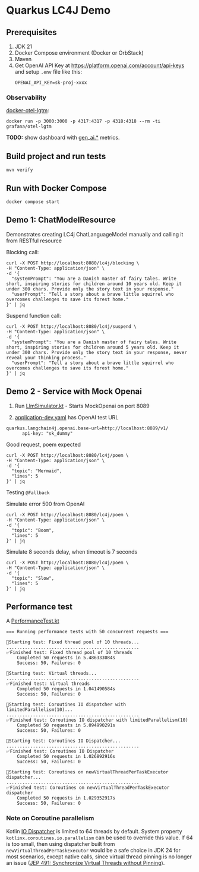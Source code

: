 # Quarkus LC4J Demo

## Prerequisites
       
1. JDK 21
2. Docker Compose environment (Docker or OrbStack)
3. Maven
4. Get OpenAI API Key at https://platform.openai.com/account/api-keys and setup `.env` file like this:
    ```dotenv
    OPENAI_API_KEY=sk-proj-xxxx
    ```

### Observability

[docker-otel-lgtm](https://github.com/grafana/docker-otel-lgtm):

```shell
docker run -p 3000:3000 -p 4317:4317 -p 4318:4318 --rm -ti grafana/otel-lgtm
```
**TODO:** show dashboard with [gen_ai.*](https://opentelemetry.io/docs/specs/semconv/gen-ai/) metrics.
          
## Build project and run tests

```shell
mvn verify
```

## Run with Docker Compose

```shell
docker compose start
```

## Demo 1: ChatModelResource

Demonstrates creating LC4j ChatLanguageModel manually and calling it from RESTful resource

Blocking call:

```shell
curl -X POST http://localhost:8080/lc4j/blocking \
-H "Content-Type: application/json" \
-d '{
  "systemPrompt": "You are a Danish master of fairy tales. Write short, inspiring stories for children around 10 years old. Keep it under 300 chars. Provide only the story text in your response."
  "userPrompt": "Tell a story about a brave little squirrel who overcomes challenges to save its forest home."
}' | jq
```

Suspend function call:

```shell
curl -X POST http://localhost:8080/lc4j/suspend \
-H "Content-Type: application/json" \
-d '{
  "systemPrompt": "You are a Danish master of fairy tales. Write short, inspiring stories for children around 5 years old. Keep it under 300 chars. Provide only the story text in your response, never reveal your thinking process."
  "userPrompt": "Tell a story about a brave little squirrel who overcomes challenges to save its forest home."
}' | jq
```

## Demo 2 - Service with Mock Openai

1. Run [LlmSimulator.kt](ai-server/src/test/kotlin/LlmSimulator.kt) - Starts MockOpenai on port 8089

2. [application-dev.yaml](ai-server/src/main/resources/application-dev.properties) has OpenAI test URL
```properties
quarkus.langchain4j.openai.base-url=http://localhost:8089/v1/
      api-key: "sk_dummy"
```

Good request, poem expected
```shell
curl -X POST http://localhost:8080/lc4j/poem \
-H "Content-Type: application/json" \
-d '{
  "topic": "Mermaid",
  "lines": 5
}' | jq
```

Testing `@Fallback`

Simulate error 500 from OpenAI
```shell
curl -X POST http://localhost:8080/lc4j/poem \
-H "Content-Type: application/json" \
-d '{
  "topic": "Boom",
  "lines": 5
}' | jq
```

Simulate 8 seconds delay, when timeout is 7 seconds
```shell
curl -X POST http://localhost:8080/lc4j/poem \
-H "Content-Type: application/json" \
-d '{
  "topic": "Slow",
  "lines": 5
}' | jq
```

## Performance test

A [PerformanceTest.kt](ai-server/src/test/kotlin/PerformanceTest.kt) 

```log
=== Running performance tests with 50 concurrent requests ===

🏁Starting test: Fixed thread pool of 10 threads...
..................................................
✅Finished test: Fixed thread pool of 10 threads
    Completed 50 requests in 5.486333084s
    Success: 50, Failures: 0

🏁Starting test: Virtual threads...
..................................................
✅Finished test: Virtual threads
    Completed 50 requests in 1.041490584s
    Success: 50, Failures: 0

🏁Starting test: Coroutines IO dispatcher with limitedParallelism(10)...
..................................................
✅Finished test: Coroutines IO dispatcher with limitedParallelism(10)
    Completed 50 requests in 5.094990291s
    Success: 50, Failures: 0

🏁Starting test: Coroutines IO Dispatcher...
..................................................
✅Finished test: Coroutines IO Dispatcher
    Completed 50 requests in 1.026892916s
    Success: 50, Failures: 0

🏁Starting test: Coroutines on newVirtualThreadPerTaskExecutor dispatcher...
..................................................
✅Finished test: Coroutines on newVirtualThreadPerTaskExecutor dispatcher
    Completed 50 requests in 1.029352917s
    Success: 50, Failures: 0
```

### Note on Coroutine parallelism

Kotlin [IO Dispatcher](https://kotlinlang.org/api/kotlinx.coroutines/kotlinx-coroutines-core/kotlinx.coroutines/-dispatchers/-i-o.html) is limited to 64 threads by default. System property `kotlinx.coroutines.io.parallelism` can be used to override this value. If 64 is too small, then using dispatcher built from `newVirtualThreadPerTaskExecutor` would be a safe choice in JDK 24 for most scenarios, except native calls, since virtual thread pinning is no longer an issue ([JEP 491: Synchronize Virtual Threads without Pinning](https://openjdk.org/jeps/491)).

